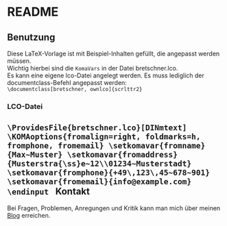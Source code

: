 README
======
Benutzung
---------
Diese LaTeX-Vorlage ist mit Beispiel-Inhalten gefüllt, die angepasst werden müssen.  
Wichtig hierbei sind die `KomaVars` in der Datei bretschner.lco.  
Es kann eine eigene lco-Datei angelegt werden. Es muss lediglich der documentclass-Befehl angepasst werden:  
	`\documentclass[bretschner, ownlco]{scrlttr2} `
### LCO-Datei ###
`\ProvidesFile{bretschner.lco}[DINmtext]
\KOMAoptions{fromalign=right, foldmarks=h, fromphone, fromemail}
\setkomavar{fromname}{Max~Muster}
\setkomavar{fromaddress}{Musterstra{\ss}e~12\\01234~Musterstadt}
\setkomavar{fromphone}{+49\,123\,45~678~901}
\setkomavar{fromemail}{info@example.com}
\endinput
`
Kontakt
-------

Bei Fragen, Problemen, Anregungen und Kritik kann man mich über meinen [Blog](http://blog.kanedo.net) erreichen.   
